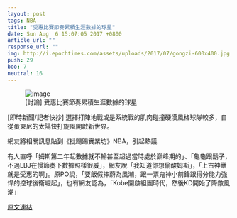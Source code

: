 ```yaml
---
layout: post
tags: NBA
title: "受惠比賽節奏累積生涯數據的球星"
date: Sun Aug  6 15:07:05 2017 +0800
article_url: ""
response_url: ""
img: http://i.epochtimes.com/assets/uploads/2017/07/gongzi-600x400.jpg
push: 29
boo: 7
neutral: 16
---
```


<figure>
<img src="http://i.epochtimes.com/assets/uploads/2017/07/gongzi-600x400.jpg" alt="image">
<figcaption>
[討論] 受惠比賽節奏累積生涯數據的球星
</figcaption>
</figure>



[即時新聞/記者快抄] 選擇打陣地戰或是系統戰的肌肉碰撞硬漢風格球隊較多，自從蛋東尼的太陽快打旋風開啟新世界。

網友將相關訊息貼到《批踢踢實業坊》NBA，引起熱議

有人直呼「姆斯第二年起數據就不輸甚至超過當時處於巔峰期的」、「龜龜跟鬍子，不過LBJ在慢節奏下數據照樣很威」，網友說「我知道你想偷酸姆斯」，「上古神獸就是受惠的啊」。原PO說，「要飯假摔蔚為風潮，跟一票鬼神小前鋒跟得分能力強悍的控球後衛崛起」，也有網友認為，「Kobe開啟組團時代，然後KD開始了降敵風潮」

<a href = "https://www.ptt.cc/bbs/NBA/M.1502003228.A.620.html">原文連結</a>

